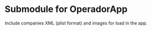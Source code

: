 Submodule for OperadorApp
=========================
Include companies XML (plist format) and images for load in the app.
